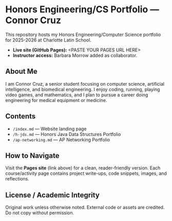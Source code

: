 # Honors Engineering/CS Portfolio — Connor Cruz
This repository hosts my Honors Engineering/Computer Science portfolio for
2025-2026 at Charlotte Latin School.
- **Live site (GitHub Pages):** &lt;PASTE YOUR PAGES URL HERE&gt;
- **Instructor access:** Barbara Morrow added as collaborator.
## About Me
I am Connor Cruz, a senior student focusing on computer science, artificial intelligence, and biomedical engineering.
I enjoy coding, running, playing video games, and mathematics, and I plan to pursue a career doing engineering for medical equipment or medicine.
## Contents
- `/index.md` — Website landing page
- `/h-jds.md` — Honors Java Data Structures Portfolio
- `/ap-networking.md` — AP Networking Portfolio
## How to Navigate
Visit the **Pages site** (link above) for a clean, reader-friendly version.
Each course/activity page contains project write-ups, code snippets, images,
and reflections.
## License / Academic Integrity
Original work unless otherwise noted. External code or assets are credited.
Do not copy without permission.
